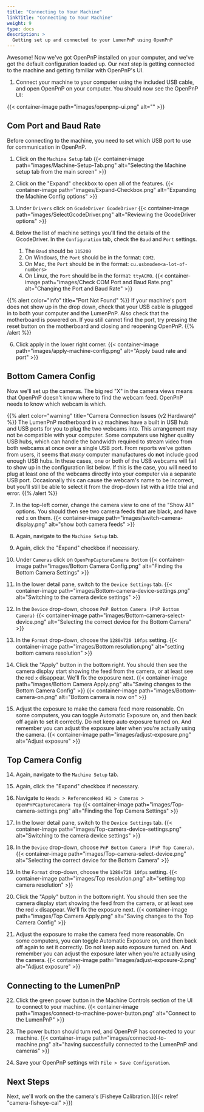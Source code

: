 ```yaml
---
title: "Connecting to Your Machine"
linkTitle: "Connecting to Your Machine"
weight: 9
type: docs
description: >
  Getting set up and connected to your LumenPnP using OpenPnP
---
```


Awesome! Now we've got OpenPnP installed on your computer, and we've got the default configuration loaded up. Our next step is getting connected to the machine and getting familiar with OpenPnP's UI.

1. Connect your machine to your computer using the included USB cable, and open OpenPnP on your computer. You should now see the OpenPnP UI:

{{< container-image path="images/openpnp-ui.png" alt="" >}}

## Com Port and Baud Rate

Before connecting to the machine, you need to set which USB port to use for communication in OpenPnP.

1. Click on the `Machine Setup` tab
  {{< container-image path="images/Machine-Setup-Tab.png" alt="Selecting the Machine setup tab from the main screen" >}}

2. Click on the "Expand" checkbox to open all of the features.
  {{< container-image path="images/Expand-Checkbox.png" alt="Expanding the Machine Config options" >}}

4. Under `Drivers` click on `GcodeDriver GcodeDriver`
  {{< container-image path="images/SelectGcodeDriver.png" alt="Reviewing the GcodeDriver options" >}}
  
5. Below the list of machine settings you'll find the details of the GcodeDriver. In the `Configuration` tab, check the `Baud` and `Port` settings.

   1. The `Baud` should be `115200`
   2. On Windows, the `Port` should be in the format: `COM2`.
   3. On Mac, the `Port` should be in the format: `cu.usbmodem<a-lot-of-numbers>`
   4. On Linux, the `Port` should be in the format: `ttyACM0`.
  {{< container-image path="images/Check COM Port and Baud Rate.png" alt="Changing the Port and Baud Rate" >}}

{{% alert color="info" title="Port Not Found" %}}
If your machine's port does not show up in the drop down, check that your USB cable is plugged in to both your computer and the LumenPnP. Also check that the motherboard is powered on. If you still cannot find the port, try pressing the reset button on the motherboard and closing and reopening OpenPnP.
{{% /alert %}}

6. Click apply in the lower right corner.
  {{< container-image path="images/apply-machine-config.png" alt="Apply baud rate and port" >}}

## Bottom Camera Config

Now we'll set up the cameras. The big red "X" in the camera views means that OpenPnP doesn't know where to find the webcam feed. OpenPnP needs to know which webcam is which.

{{% alert color="warning" title="Camera Connection Issues (v2 Hardware)" %}}
The LumenPnP motherboard in `v2` machines have a built in USB hub and USB ports for you to plug the two webcams into. This arrangement may not be compatible with your computer. Some computers use higher quality USB hubs, which can handle the bandwidth required to stream video from both webcams at once over a single USB port. From reports we've gotten from users, it seems that *many* computer manufactures do **not** include good enough USB hubs. In these cases, one or both of the USB webcams will fail to show up in the configuration list below. If this is the case, you will need to plug at least one of the webcams directly into your computer via a separate USB port. Occasionally this can cause the webcam's name to be incorrect, but you'll still be able to select it from the drop-down list with a little trial and error.
{{% /alert %}}

7. In the top-left corner, change the camera view to one of the "Show All" options. You should then see two camera feeds that are black, and have red `x` on them.
  {{< container-image path="images/switch-camera-display.png" alt="show both camera feeds" >}}

8. Again, navigate to the `Machine Setup` tab.
9. Again, click the "Expand" checkbox if necessary.
10. Under `Cameras` click on `OpenPnpCaptureCamera Bottom`
  {{< container-image path="images/Bottom Camera Config.png" alt="Finding the Bottom Camera Settings" >}}

10. In the lower detail pane, switch to the `Device Settings` tab.
  {{< container-image path="images/Bottom-camera-device-settings.png" alt="Switching to the camera device settings" >}}

11. In the `Device` drop-down, choose `PnP Bottom Camera (PnP Bottom Camera)`
  {{< container-image path="images/Bottom-camera-select-device.png" alt="Selecting the correct device for the Bottom Camera" >}}

12. In the `Format` drop-down, choose the `1280x720 10fps` setting.
  {{< container-image path="images/Bottom resolution.png" alt="setting bottom camera resolution" >}}

13. Click the "Apply" button in the bottom right. You should then see the camera display start showing the feed from the camera, or at least see the red `x` disappear. We'll fix the exposure next.
  {{< container-image path="images/Bottom Camera Apply.png" alt="Saving changes to the Bottom Camera Config" >}}
  {{< container-image path="images/Bottom-camera-on.png" alt="Bottom camera is now on" >}}

14. Adjust the exposure to make the camera feed more reasonable. On some computers, you can toggle Automatic Exposure on, and then back off again to set it correctly. Do not keep auto exposure turned on. And remember you can adjust the exposure later when you're actually using the camera.
  {{< container-image path="images/adjust-exposure.png" alt="Adjust exposure" >}}

## Top Camera Config

14. Again, navigate to the `Machine Setup` tab.
15. Again, click the "Expand" checkbox if necessary.
16. Navigate to `Heads > ReferenceHead H1 > Cameras > OpenPnPCaptureCamera Top`
  {{< container-image path="images/Top-camera-settings.png" alt="Finding the Top Camera Settings" >}}

17. In the lower detail pane, switch to the `Device Settings` tab.
  {{< container-image path="images/Top-camera-device-settings.png" alt="Switching to the camera device settings" >}}

18. In the `Device` drop-down, choose `PnP Bottom Camera (PnP Top Camera)`.
  {{< container-image path="images/Top-camera-select-device.png" alt="Selecting the correct device for the Bottom Camera" >}}

19. In the `Format` drop-down, choose the `1280x720 10fps` setting.
  {{< container-image path="images/Top resolution.png" alt="setting top camera resolution" >}}

20. Click the "Apply" button in the bottom right. You should then see the camera display start showing the feed from the camera, or at least see the red `x` disappear. We'll fix the exposure next.
  {{< container-image path="images/Top Camera Apply.png" alt="Saving changes to the Top Camera Config" >}}

21. Adjust the exposure to make the camera feed more reasonable. On some computers, you can toggle Automatic Exposure on, and then back off again to set it correctly. Do not keep auto exposure turned on. And remember you can adjust the exposure later when you're actually using the camera.
  {{< container-image path="images/adjust-exposure-2.png" alt="Adjust exposure" >}}

## Connecting to the LumenPnP

22. Click the green power button in the Machine Controls section of the UI to connect to your machine.
  {{< container-image path="images/connect-to-machine-power-button.png" alt="Connect to the LumenPnP" >}}

23. The power button should turn red, and OpenPnP has connected to your machine.
  {{< container-image path="images/connected-to-machine.png" alt="having successfully connected to the LumenPnP and cameras" >}}

24. Save your OpenPnP settings with `File > Save Configuration`.

## Next Steps

Next, we'll work on the the camera's [Fisheye Calibration.]({{< relref "camera-fisheye-cal" >}})
